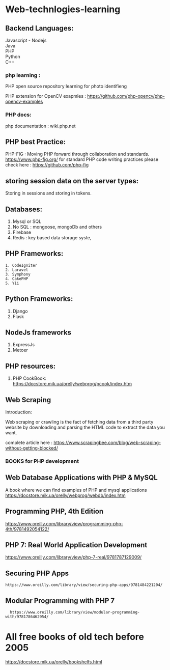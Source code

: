 # Web-technlogies-learning

## Backend Languages: 
Javascript - Nodejs <br>
Java<br>
PHP<br>
Python<br>
C++ <br>

### php learning : 


PHP open source repository learning for photo identifieng 

PHP extension for OpenCV
exapmles : https://github.com/php-opencv/php-opencv-examples


### PHP docs:
 php documentation : wiki.php.net

## PHP best Practice: 
  
  PHP-FIG : Moving PHP forward through collaboration and standards.
  https://www.php-fig.org/
  for standard PHP code writing practices please check here : https://github.com/php-fig
## storing session data on the server types: 
  Storing in sessions and storing in tokens.
  
  
  ## Databases: 
  
 1. Mysql or SQL
 2. No SQL : mongoose, mongoDb and others
 3. Firebase 
 4. Redis : key based data storage syste, 
 
 
 ## PHP Frameworks:
    1. CodeIgniter
    2. Laravel 
    3. Symphony
    4. CakePHP
    5. Yii
    
 ## Python Frameworks: 
   1. Django
   2. Flask
 
 ## NodeJs frameworks
   1. ExpressJs
   2. Metoer 
    
## PHP resources: 
  1. PHP CookBook: https://docstore.mik.ua/orelly/webprog/pcook/index.htm


## Web Scraping 
  Introduction: 

  Web scraping or crawling is the fact of fetching data from a third party website by downloading and parsing the HTML code to extract the data you want.

  complete article here : https://www.scrapingbee.com/blog/web-scraping-without-getting-blocked/

### BOOKS for PHP development

## Web Database Applications with PHP & MySQL 
  A book where we can find examples of PHP and mysql applications 
  https://docstore.mik.ua/orelly/webprog/webdb/index.htm
  

## Programming PHP, 4th Edition

  https://www.oreilly.com/library/view/programming-php-4th/9781492054122/

## PHP 7: Real World Application Development
  https://www.oreilly.com/library/view/php-7-real/9781787129009/


## Securing PHP Apps
    https://www.oreilly.com/library/view/securing-php-apps/9781484221204/

## Modular Programming with PHP 7
      https://www.oreilly.com/library/view/modular-programming-with/9781786462954/

# All free books of old tech before 2005
  https://docstore.mik.ua/orelly/bookshelfs.html